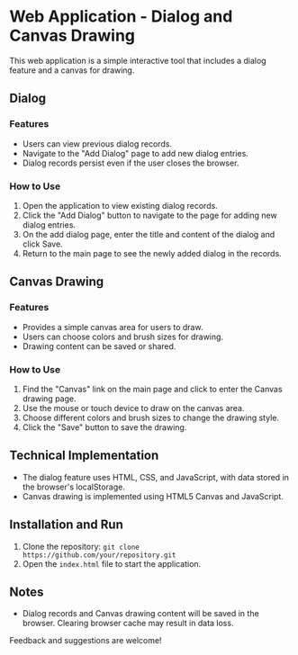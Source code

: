 # Web Application - Dialog and Canvas Drawing

This web application is a simple interactive tool that includes a dialog feature and a canvas for drawing.

## Dialog

### Features
- Users can view previous dialog records.
- Navigate to the "Add Dialog" page to add new dialog entries.
- Dialog records persist even if the user closes the browser.

### How to Use
1. Open the application to view existing dialog records.
2. Click the "Add Dialog" button to navigate to the page for adding new dialog entries.
3. On the add dialog page, enter the title and content of the dialog and click Save.
4. Return to the main page to see the newly added dialog in the records.

## Canvas Drawing

### Features
- Provides a simple canvas area for users to draw.
- Users can choose colors and brush sizes for drawing.
- Drawing content can be saved or shared.

### How to Use
1. Find the "Canvas" link on the main page and click to enter the Canvas drawing page.
2. Use the mouse or touch device to draw on the canvas area.
3. Choose different colors and brush sizes to change the drawing style.
4. Click the "Save" button to save the drawing.

## Technical Implementation

- The dialog feature uses HTML, CSS, and JavaScript, with data stored in the browser's localStorage.
- Canvas drawing is implemented using HTML5 Canvas and JavaScript.

## Installation and Run

1. Clone the repository: `git clone https://github.com/your/repository.git`
2. Open the `index.html` file to start the application.

## Notes

- Dialog records and Canvas drawing content will be saved in the browser. Clearing browser cache may result in data loss.

Feedback and suggestions are welcome!
